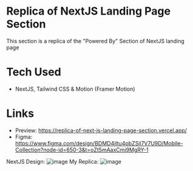 # Replica of NextJS Landing Page Section
 This section is a replica of the "Powered By" Section of NextJS landing page
# Tech Used 
- NextJS, Tailwind CSS & Motion (Framer Motion)
# Links 
- Preview: https://replica-of-next-js-landing-page-section.vercel.app/
- Figma: https://www.figma.com/design/BDMD4jItu4pbZSjl7V7U9D/Mobile-Collection?node-id=650-3&t=oZt5mAaxCmj9MgRY-1


NextJS Design:
![image](https://github.com/user-attachments/assets/65e99494-b45d-452a-981a-c3593def726c)
My Replica:
![image](https://github.com/user-attachments/assets/cf80fbd2-dbe3-4fa2-b52c-842c8bc52deb)

